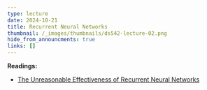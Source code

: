 ```yaml
---
type: lecture
date: 2024-10-21
title: Recurrent Neural Networks
thumbnail: /_images/thumbnails/ds542-lecture-02.png
hide_from_announcments: true
links: []
---
```

**Readings:**
- [The Unreasonable Effectiveness of Recurrent Neural Networks](http://karpathy.github.io/2015/05/21/rnn-effectiveness/)

